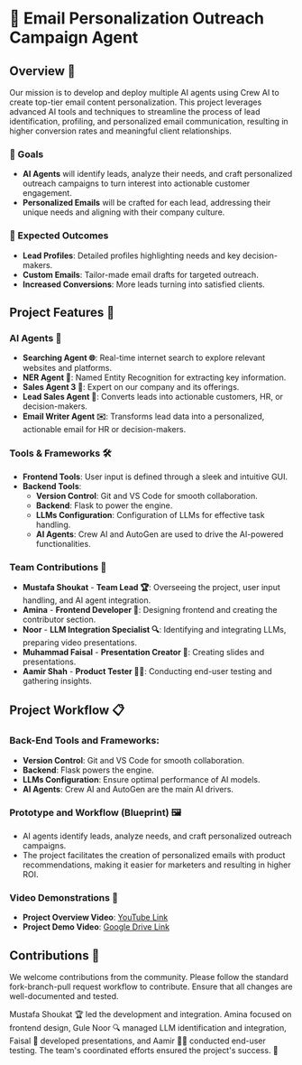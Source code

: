 # 🚀 Email Personalization Outreach Campaign Agent

## Overview 🧩

Our mission is to develop and deploy multiple AI agents using Crew AI to create top-tier email content personalization. This project leverages advanced AI tools and techniques to streamline the process of lead identification, profiling, and personalized email communication, resulting in higher conversion rates and meaningful client relationships.

### 🎯 Goals

- **AI Agents** will identify leads, analyze their needs, and craft personalized outreach campaigns to turn interest into actionable customer engagement.
- **Personalized Emails** will be crafted for each lead, addressing their unique needs and aligning with their company culture.

### 🚀 Expected Outcomes

- **Lead Profiles**: Detailed profiles highlighting needs and key decision-makers.
- **Custom Emails**: Tailor-made email drafts for targeted outreach.
- **Increased Conversions**: More leads turning into satisfied clients.

## Project Features 🌟

### AI Agents 🧠

- **Searching Agent 🌐**: Real-time internet search to explore relevant websites and platforms.
- **NER Agent 🧠**: Named Entity Recognition for extracting key information.
- **Sales Agent 3 💼**: Expert on our company and its offerings.
- **Lead Sales Agent 🎯**: Converts leads into actionable customers, HR, or decision-makers.
- **Email Writer Agent ✉️**: Transforms lead data into a personalized, actionable email for HR or decision-makers.

### Tools & Frameworks 🛠️

- **Frontend Tools**: User input is defined through a sleek and intuitive GUI.
- **Backend Tools**: 
  - **Version Control**: Git and VS Code for smooth collaboration.
  - **Backend**: Flask to power the engine.
  - **LLMs Configuration**: Configuration of LLMs for effective task handling.
  - **AI Agents**: Crew AI and AutoGen are used to drive the AI-powered functionalities.

### Team Contributions 🤝

- **Mustafa Shoukat** - **Team Lead 🏆**: Overseeing the project, user input handling, and AI agent integration.
- **Amina** - **Frontend Developer 🎨**: Designing frontend and creating the contributor section.
- **Noor** - **LLM Integration Specialist 🔍**: Identifying and integrating LLMs, preparing video presentations.
- **Muhammad Faisal** - **Presentation Creator 🎤**: Creating slides and presentations.
- **Aamir Shah** - **Product Tester 🕵️‍♂️**: Conducting end-user testing and gathering insights.

## Project Workflow 📋

### Back-End Tools and Frameworks:

- **Version Control**: Git and VS Code for smooth collaboration.
- **Backend**: Flask powers the engine.
- **LLMs Configuration**: Ensure optimal performance of AI models.
- **AI Agents**: Crew AI and AutoGen are the main AI drivers.

### Prototype and Workflow (Blueprint) 🖼️

- AI agents identify leads, analyze needs, and craft personalized outreach campaigns.
- The project facilitates the creation of personalized emails with product recommendations, making it easier for marketers and resulting in higher ROI.

### Video Demonstrations 🎥

- **Project Overview Video**: [YouTube Link](https://youtu.be/RKjID0X1Bc4?si=ytlNgq90NDofzFS4)
- **Project Demo Video**: [Google Drive Link](https://drive.google.com/file/d/1vVBfPtx1YCKMiuVXsZ7UaaTqCikPY_Zf/view?usp=drive_link)

## Contributions 🤝

We welcome contributions from the community. Please follow the standard fork-branch-pull request workflow to contribute. Ensure that all changes are well-documented and tested.


Mustafa Shoukat 🏆 led the development and integration. Amina focused on frontend design, Gule Noor 🔍 managed LLM identification and integration, Faisal 🎤 developed presentations, and Aamir 🕵️‍♂️ conducted end-user testing. The team's coordinated efforts ensured the project's success. 🚀
